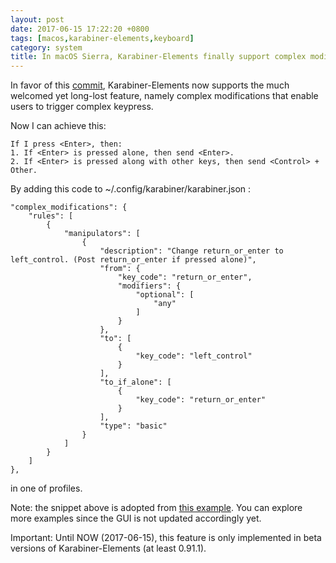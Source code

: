 ```yaml
---
layout: post
date: 2017-06-15 17:22:20 +0800
tags: [macos,karabiner-elements,keyboard]
category: system
title: In macOS Sierra, Karabiner-Elements finally support complex modifications
---
```


In favor of this [commit](https://github.com/tekezo/Karabiner-Elements/commit/f37815dcf58fd1e91d3cd3d154c2ed3749a2510e), Karabiner-Elements now supports the much welcomed yet long-lost feature, namely complex modifications that enable users to trigger complex keypress.

Now I can achieve this:
```
If I press <Enter>, then:
1. If <Enter> is pressed alone, then send <Enter>.
2. If <Enter> is pressed along with other keys, then send <Control> + Other.
```

By adding this code to ~/.config/karabiner/karabiner.json :
```
"complex_modifications": {
    "rules": [
        {
            "manipulators": [
                {
                    "description": "Change return_or_enter to left_control. (Post return_or_enter if pressed alone)",
                    "from": {
                        "key_code": "return_or_enter",
                        "modifiers": {
                            "optional": [
                                "any"
                            ]
                        }
                    },
                    "to": [
                        {
                            "key_code": "left_control"
                        }
                    ],
                    "to_if_alone": [
                        {
                            "key_code": "return_or_enter"
                        }
                    ],
                    "type": "basic"
                }
            ]
        }
    ]
},
```
in one of profiles.

Note: the snippet above is adopted from [this example](https://github.com/tekezo/Karabiner-Elements/blob/61df6ff04ce34adf1cbb00cfd7c5dd49c14c0889/examples/spacebar_to_shift.json). You can explore more examples since the GUI is not updated accordingly yet.

Important: Until NOW (2017-06-15), this feature is only implemented in beta versions of Karabiner-Elements (at least 0.91.1).
